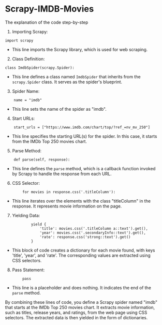 # Scrapy-IMDB-Movies

The explanation of the code step-by-step


1. Importing Scrapy:
```
import scrapy
```
- This line imports the Scrapy library, which is used for web scraping.

2. Class Definition:
```
class ImdbSpider(scrapy.Spider):
```
- This line defines a class named `ImdbSpider` that inherits from the `scrapy.Spider` class. It serves as the spider's blueprint.

3. Spider Name:
```
    name = "imdb"
```
- This line sets the name of the spider as "imdb".

4. Start URLs:
```
    start_urls = ["https://www.imdb.com/chart/top/?ref_=nv_mv_250"]
```
- This line specifies the starting URL(s) for the spider. In this case, it starts from the IMDb Top 250 movies chart.

5. Parse Method:
```
    def parse(self, response):
```
- This line defines the `parse` method, which is a callback function invoked by Scrapy to handle the response from each URL.

6. CSS Selector:
```
        for movies in response.css('.titleColumn'):
```
- This line iterates over the elements with the class "titleColumn" in the response. It represents movie information on the page.

7. Yielding Data:
```
            yield {
                'title': movies.css('.titleColumn a::text').get(),
                'year': movies.css('.secondaryInfo::text').get(),
                'rate': response.css('strong::text').get()
            }
```
- This block of code creates a dictionary for each movie found, with keys 'title', 'year', and 'rate'. The corresponding values are extracted using CSS selectors.

8. Pass Statement:
```
        pass
```
- This line is a placeholder and does nothing. It indicates the end of the `parse` method.

By combining these lines of code, you define a Scrapy spider named "imdb" that starts at the IMDb Top 250 movies chart. It extracts movie information, such as titles, release years, and ratings, from the web page using CSS selectors. The extracted data is then yielded in the form of dictionaries.

